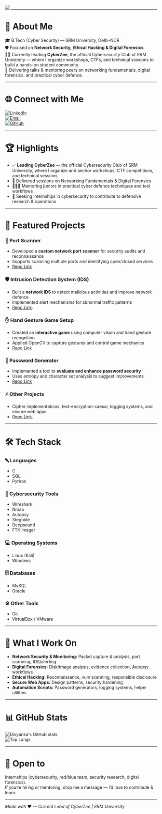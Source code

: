 <img align="left" src="https://readme-typing-svg.demolab.com/?font=Fira%20Sans&size=28&pause=800&color=3B82F6&width=650&lines=Divyanka+Kirola+%7C+Cybersecurity+Enthusiast;Lead+%E2%9A%A1+CyberZee+%7C+B.Tech+Cyber+Security" />

---

# 💫 About Me  
🎓 B.Tech (Cyber Security) — SRM University, Delhi-NCR  
🛡️ Focused on **Network Security, Ethical Hacking & Digital Forensics**  
👩‍🏫 Currently leading **CyberZee**, the official Cybersecurity Club of SRM University — where I organize workshops, CTFs, and technical sessions to build a hands-on student community.  
🎤 Delivering talks & mentoring peers on networking fundamentals, digital forensics, and practical cyber defence.  

---

# 🌐 Connect with Me
[![LinkedIn](https://img.shields.io/badge/LinkedIn-0A66C2?style=for-the-badge&logo=linkedin&logoColor=white)](https://www.linkedin.com/in/divyanka-kirola-b70236293/)  
[![Email](https://img.shields.io/badge/Email-d14836?style=for-the-badge&logo=gmail&logoColor=white)](mailto:divyankakirola03@gmail.com)  
[![GitHub](https://img.shields.io/badge/GitHub-171515?style=for-the-badge&logo=github&logoColor=white)](https://github.com/divyankakirola03)  

---

# 🏆 Highlights
- ✅ **Leading CyberZee** — the official Cybersecurity Club of SRM University, where I organize and anchor workshops, CTF competitions, and technical sessions  
- 🔎 Delivered sessions on Networking Fundamentals & Digital Forensics  
- 🧑‍🤝‍🧑 Mentoring juniors in practical cyber defence techniques and tool workflows  
- 🎯 Seeking internships in cybersecurity to contribute to defensive research & operations  

---

# 🚀 Featured Projects  

### 🔎 Port Scanner  
- Developed a **custom network port scanner** for security audits and reconnaissance  
- Supports scanning multiple ports and identifying open/closed services  
- [Repo Link](https://github.com/divyankakirola03/python-port-scanner.git)

### 🛡️ Intrusion Detection System (IDS)  
- Built a **network IDS** to detect malicious activities and improve network defence  
- Implemented alert mechanisms for abnormal traffic patterns  
- [Repo Link](https://github.com/divyankakirola03/network-ids.git).

### ✋ Hand Gesture Game Setup  
- Created an **interactive game** using computer vision and hand gesture recognition  
- Applied OpenCV to capture gestures and control game mechanics  
- [Repo Link](https://github.com/divyankakirola03/Hand-Gesture-Game)  

### 🔑 Password Generator 
- Implemented a tool to **evaluate and enhance password security**  
- Uses entropy and character set analysis to suggest improvements  
- [Repo Link](https://github.com/divyankakirola03/Password-Generator.git)  

### ⚡ Other Projects  
- Cipher implementations, text-encryption-caesar, logging systems, and secure web apps  
- [Repo Link](https://github.com/divyankakirola03?tab=repositories).

---

# 🛠️ Tech Stack  

### 🔤 Languages  
- C  
- SQL  
- Python  

### 🧰 Cybersecurity Tools  
- Wireshark  
- Nmap  
- Autopsy
- Steghide
- Deepsound
- FTK imager  

### 💻 Operating Systems  
- Linux (Kali)  
- Windows  

### 🗄️ Databases  
- MySQL  
- Oracle  

### ⚙️ Other Tools  
- Git  
- VirtualBox / VMware  

---

# 🧠 What I Work On
- **Network Security & Monitoring:** Packet capture & analysis, port scanning, IDS/alerting  
- **Digital Forensics:** Disk/image analysis, evidence collection, Autopsy workflows  
- **Ethical Hacking:** Reconnaissance, vuln scanning, responsible disclosure  
- **Secure Web Apps:** Design patterns, security hardening  
- **Automation Scripts:** Password generators, logging systems, helper utilities  

---

# 📊 GitHub Stats
![Divyanka's GitHub stats](https://github-readme-stats.vercel.app/api?username=divyankakirola03&show_icons=true&theme=radical)  
![Top Langs](https://github-readme-stats.vercel.app/api/top-langs/?username=divyankakirola03&layout=compact&theme=radical)

---

# 🚀 Open to
Internships (cybersecurity, red/blue team, security research, digital forensics).  
If you’re hiring or mentoring, drop me a message — I’d love to contribute & learn.  

---

*Made with ❤️ — Current Lead of CyberZee | SRM University*
